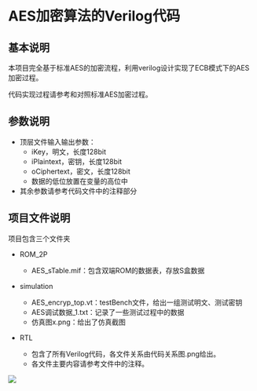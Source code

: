 # AES加密算法的Verilog代码

## 基本说明

本项目完全基于标准AES的加密流程，利用verilog设计实现了ECB模式下的AES加密过程。

代码实现过程请参考和对照标准AES加密过程。

## 参数说明

- 顶层文件输入输出参数：
  - iKey，明文，长度128bit
  - iPlaintext，密钥，长度128bit
  - oCiphertext，密文，长度128bit
  - 数据的低位放置在变量的高位中
- 其余参数请参考代码文件中的注释部分

## 项目文件说明

项目包含三个文件夹

- ROM_2P

  - AES_sTable.mif：包含双端ROM的数据表，存放S盒数据

- simulation

  - AES_encryp_top.vt：testBench文件，给出一组测试明文、测试密钥
  - AES调试数据_1.txt：记录了一些测试过程中的数据
  - 仿真图x.png：给出了仿真截图

- RTL

  - 包含了所有Verilog代码，各文件关系由代码关系图.png给出。
  - 各文件主要内容请参考文件中的注释。

  
![](https://github.com/eda-lab/AES-based-on-FPGA/raw/master/AES_verilog_demo/RTL/代码关系图.png)



